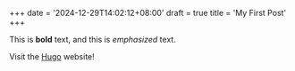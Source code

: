 +++
date = '2024-12-29T14:02:12+08:00'
draft = true
title = 'My First Post'
+++

This is **bold** text, and this is _emphasized_ text.

Visit the [Hugo](https://gohugo.io) website!

